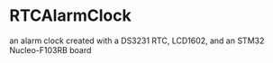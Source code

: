 # RTCAlarmClock
an alarm clock created with a DS3231 RTC, LCD1602, and an STM32 Nucleo-F103RB board
